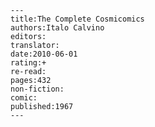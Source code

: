 
    ---
    title:The Complete Cosmicomics
    authors:Italo Calvino
    editors:
    translator:
    date:2010-06-01
    rating:+
    re-read:
    pages:432
    non-fiction:
    comic:
    published:1967
    ---

    